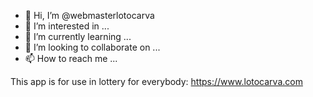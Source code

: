 - 👋 Hi, I’m @webmasterlotocarva
- 👀 I’m interested in ...
- 🌱 I’m currently learning ...
- 💞️ I’m looking to collaborate on ...
- 📫 How to reach me ...

<!---
webmasterlotocarva/webmasterlotocarva is a ✨ special ✨ repository because its `README.md` (this file) appears on your GitHub profile.
You can click the Preview link to take a look at your changes.
--->
This  app is for use in lottery for everybody: https://www.lotocarva.com

